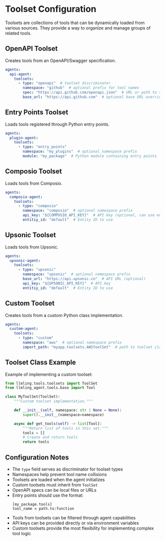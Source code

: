 # Toolset Configuration

Toolsets are collections of tools that can be dynamically loaded from various sources. They provide a way to organize and manage groups of related tools.

## OpenAPI Toolset
Creates tools from an OpenAPI/Swagger specification.

```yaml
agents:
  api-agent:
    toolsets:
      - type: "openapi"  # toolset discriminator
        namespace: "github"  # optional prefix for tool names
        spec: "https://api.github.com/openapi.json"  # URL or path to spec
        base_url: "https://api.github.com"  # optional base URL override
```

## Entry Points Toolset
Loads tools registered through Python entry points.

```yaml
agents:
  plugin-agent:
    toolsets:
      - type: "entry_points"
        namespace: "my_plugins"  # optional namespace prefix
        module: "my_package"  # Python module containing entry points
```

## Composio Toolset
Loads tools from Composio.

```yaml
agents:
  composio-agent:
    toolsets:
      - type: "composio"
        namespace: "composio"  # optional namespace prefix
        api_key: "${COMPOSIO_API_KEY}"  # API key (optional, can use env var)
        entitiy_id: "default"  # Entity ID to use
```

## Upsonic Toolset
Loads tools from Upsonic.

```yaml
agents:
  upsonic-agent:
    toolsets:
      - type: "upsonic"
        namespace: "upsonic"  # optional namespace prefix
        base_url: "https://api.upsonic.co"  # API URL (optional)
        api_key: "${UPSONIC_API_KEY}"  # API key
        entitiy_id: "default"  # Entity ID to use
```

## Custom Toolset
Creates tools from a custom Python class implementation.

```yaml
agents:
  custom-agent:
    toolsets:
      - type: "custom"
        namespace: "aws"  # optional namespace prefix
        import_path: "myapp.toolsets.AWSToolSet"  # path to toolset class
```

## Toolset Class Example
Example of implementing a custom toolset:

```python
from llmling.tools.toolsets import ToolSet
from llmling_agent.tools.base import Tool

class MyToolSet(ToolSet):
    """Custom toolset implementation."""

    def __init__(self, namespace: str | None = None):
        super().__init__(namespace=namespace)

    async def get_tools(self) -> list[Tool]:
        """Return list of tools in this set."""
        tools = []
        # Create and return tools
        return tools
```

## Configuration Notes

- The `type` field serves as discriminator for toolset types
- Namespaces help prevent tool name collisions
- Toolsets are loaded when the agent initializes
- Custom toolsets must inherit from `ToolSet`
- OpenAPI specs can be local files or URLs
- Entry points should use the format:
  ```
  [my_package.tools]
  tool_name = path.to:function
  ```
- Tools from toolsets can be filtered through agent capabilities
- API keys can be provided directly or via environment variables
- Custom toolsets provide the most flexibility for implementing complex tool logic